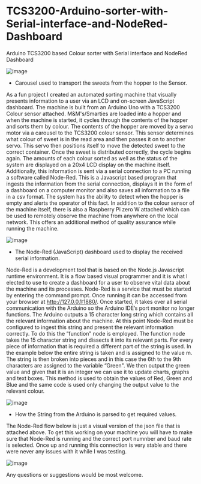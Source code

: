 # TCS3200-Arduino-sorter-with-Serial-interface-and-NodeRed-Dashboard
Arduino TCS3200 based Colour sorter with Serial interface and  NodeRed Dashboard

![image](https://user-images.githubusercontent.com/80263068/147759284-ac9563f1-529a-4e48-9cf7-e642c6c0dd73.png)
- Carousel used to transport the sweets from the hopper to the Sensor. 


As a fun project I created an automated sorting machine that visually presents information to a user via an LCD and on-screen JavaScript dashboard. The machine is built from an Arduino Uno with a TCS3200 Colour sensor attached. M&M's/Smarties are loaded into a hopper and when the machine is started, it cycles through the contents of the hopper and sorts them by colour. The contents of the hopper are moved by a servo motor via a carousel to the TCS3200 colour sensor. This sensor determines what colour of sweet is in the read area and then passes it on to another servo. This servo then positions itself to move the detected sweet to the correct container. Once the sweet is distributed correctly, the cycle begins again. The amounts of each colour sorted as well as the status of the system are displayed on a 20x4 LCD display on the machine itself. Additionally, this information is sent via a serial connection to a PC running a software called Node-Red. This is a Javascript based program that ingests the information from the serial connection, displays it in the form of a dashboard on a computer monitor and also saves all information to a file in a csv format. The system has the ability to detect when the hopper is empty and alerts the operator of this fact. In addition to the colour sensor of the machine itself, there is also a Raspberry Pi zero W attached which can be used to remotely observe the machine from anywhere on the local network. This offers an additional method of quality assurance while running the machine. 

![image](https://user-images.githubusercontent.com/80263068/147758567-ad1bc078-ff11-4df5-963e-6aa9f2d5b4b8.png)
 - The Node-Red (JavaScript) dashboard used to display the received serial information. 

Node-Red is a development tool that is based on the Node.js Javascript runtime environment. It is a flow based visual programmer and it is what I elected to use to create a dashboard for a user to observe vital data about the machine and its processes. Node-Red is a service that must be started by entering the command prompt. Once running it can be accessed from your browser at http://127.0.0.1:1880/. Once started, it takes over all serial communication with the Arduino so the Arduino IDE’s port monitor no longer functions. The Arduino outputs a 15 character long string which contains all the relevant information about the machine. At this point Node-Red must be configured to ingest this string and present the relevant information correctly. To do this the “function” node is employed. The function node takes the 15 character string and dissects it into its relevant parts. For every piece of information that is required a different part of the string is used. In the example below the entire string is taken and is assigned to the value m. The string is then broken into pieces and in this case the 6th to the 9th characters are assigned to the variable “Green". We then output the green value and given that it is an integer we can use it to update charts, graphs and text boxes. This method is used to obtain the values of Red, Green and Blue and the same code is used only changing the output value to the relevant colour.

![image](https://user-images.githubusercontent.com/80263068/147759969-49463421-4a11-44e1-a287-8d64a8172473.png)
- How the String from the Arduino is parsed to get required values.

The Node-Red flow below is just a visual version of the json file that is attached above. To get this working on your machine you will have to make sure that Node-Red is running and the correct port numnber and baud rate is selected. Once up and running this connection is very stable and there were never any issues with it while I was testing. 

![image](https://user-images.githubusercontent.com/80263068/147760832-b92952d0-bc3e-4cae-b2d0-4fac7508fee8.png)

Any questions or suggestions would be most welcome.


